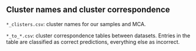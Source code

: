 ## Cluster names and cluster correspondence

`*_clisters.csv`: cluster names for our samples and MCA.

`*_to_*.csv`: cluster correspondence tables between datasets. Entries in the table are classified as correct predictions, everything else as incorrect.
